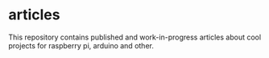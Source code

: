# articles

This repository contains published and work-in-progress articles about cool projects for raspberry pi, arduino and other.
